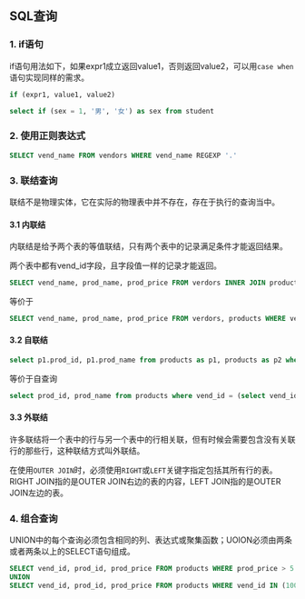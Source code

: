 ## SQL查询

### 1. if语句

if语句用法如下，如果expr1成立返回value1，否则返回value2，可以用`case when`语句实现同样的需求。
``` sql
if (expr1, value1, value2)
```

``` sql
select if (sex = 1, '男', '女') as sex from student
```

### 2. 使用正则表达式

``` sql
SELECT vend_name FROM vendors WHERE vend_name REGEXP '.'
```

### 3. 联结查询

联结不是物理实体，它在实际的物理表中并不存在，存在于执行的查询当中。

#### 3.1 内联结
内联结是给予两个表的等值联结，只有两个表中的记录满足条件才能返回结果。

两个表中都有vend_id字段，且字段值一样的记录才能返回。

``` sql
SELECT vend_name, prod_name, prod_price FROM verdors INNER JOIN products ON vendors.vend_id = products.vend_id
```

等价于

``` sql
SELECT vend_name, prod_name, prod_price FROM verdors, products WHERE vendors.vend_id = products.vend_id
```

#### 3.2 自联结

``` sql
select p1.prod_id, p1.prod_name from products as p1, products as p2 where p1.vend_id = p2.vend_id and p2.prod_id = 'DTNTR';
```

等价于自查询
```sql
select prod_id, prod_name from products where vend_id = (select vend_id from products where prod_id = 'DTNTR');
```

#### 3.3 外联结
许多联结将一个表中的行与另一个表中的行相关联，但有时候会需要包含没有关联行的那些行，这种联结方式叫外联结。

在使用`OUTER JOIN`时，必须使用`RIGHT`或`LEFT`关键字指定包括其所有行的表。RIGHT JOIN指的是OUTER JOIN右边的表的内容，LEFT JOIN指的是OUTER JOIN左边的表。


### 4. 组合查询
UNION中的每个查询必须包含相同的列、表达式或聚集函数；UOION必须由两条或者两条以上的SELECT语句组成。

``` sql
SELECT vend_id, prod_id, prod_price FROM products WHERE prod_price > 5
UNION
SELECT vend_id, prod_id, prod_price FROM products WHERE vend_id IN (1001, 1002)
```

